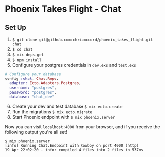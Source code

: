 # Phoenix Takes Flight - Chat

## Set Up

1. `$ git clone git@github.com:chrismccord/phoenix_takes_flight.git chat`
2. `$ cd chat`
3. `$ mix deps.get`
4. `$ npm install`
5. Configure your postgres credentials in `dev.exs` and `test.exs`

  ```elixir
  # Configure your database
  config :chat, Chat.Repo,
    adapter: Ecto.Adapters.Postgres,
    username: "postgres",
    password: "postgres",
    database: "chat_dev"
  ```
6. Create your dev and test database `$ mix ecto.create`
7. Run the migrations `$ mix ecto.migrate`
8. Start Phoenix endpoint with `$ mix phoenix.server`

Now you can visit `localhost:4000` from your browser, and if you receive the following output you're all set!

```console
$ mix phoenix.server
[info] Running Chat.Endpoint with Cowboy on port 4000 (http)
19 Apr 22:02:20 - info: compiled 4 files into 2 files in 537ms
```
